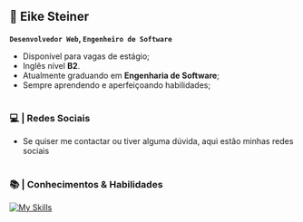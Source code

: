 ## 🚀  Eike Steiner

**`Desenvolvedor Web`, `Engenheiro de Software`**

- Disponível para vagas de estágio;
- Inglês nível **B2**.
- Atualmente graduando em **Engenharia de Software**;
- Sempre aprendendo e aperfeiçoando habilidades;
#

### 💻 | Redes Sociais

- Se quiser me contactar ou tiver alguma dúvida, aqui estão minhas redes sociais


#

### 📚 | Conhecimentos & Habilidades

[![My Skills](https://skillicons.dev/icons?i=html,css)]()

#

<!--
**eikesteiner/eikesteiner** is a ✨ _special_ ✨ repository because its `README.md` (this file) appears on your GitHub profile.

Here are some ideas to get you started:

- 🔭 I’m currently working on ...
- 🌱 I’m currently learning ...
- 👯 I’m looking to collaborate on ...
- 🤔 I’m looking for help with ...
- 💬 Ask me about ...
- 📫 How to reach me: ...
- 😄 Pronouns: ...
- ⚡ Fun fact: ...
-->
